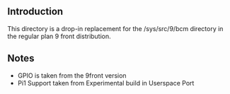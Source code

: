 Introduction
------------

This directory is a drop-in replacement for the /sys/src/9/bcm directory in the regular plan 9 front distribution.

Notes
-----

- GPIO is taken from the 9front version
- Pi1 Support taken from Experimental build in Userspace Port
